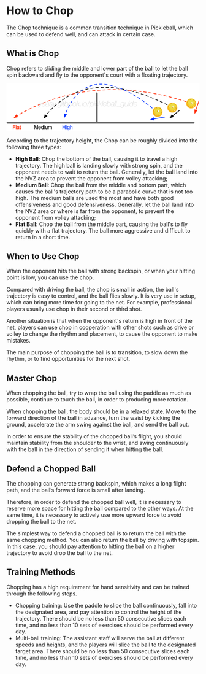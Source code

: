 # How to Chop

The Chop technique is a common transition technique in Pickleball, which can be used to defend well, and can attack in certain case.

## What is Chop

Chop refers to sliding the middle and lower part of the ball to let the ball spin backward and fly to the opponent's court with a floating trajectory.

![Chop Trajectories](_images/chop-trajectory.png)

According to the trajectory height, the Chop can be roughly divided into the following three types:

* **High Ball**: Chop the bottom of the ball, causing it to travel a high trajectory. The high ball is landing slowly with strong spin, and the opponent needs to wait to return the ball. Generally, let the ball land into the NVZ area to prevent the opponent from volley attacking;
* **Medium Ball**: Chop the ball from the middle and bottom part, which causes the ball's trajectory path to be a parabolic curve that is not too high. The medium balls are used the most and have both good offensiveness and good defensiveness. Generally, let the ball land into the NVZ area or where is far from the opponent, to prevent the opponent from volley attacking;
* **Flat Ball**: Chop the ball from the middle part, causing the ball's to fly quickly with a flat trajectory. The ball more aggressive and difficult to return in a short time.

## When to Use Chop

When the opponent hits the ball with strong backspin, or when your hitting point is low, you can use the chop.

Compared with driving the ball, the chop is small in action, the ball's trajectory is easy to control, and the ball flies slowly. It is very use in setup, which can bring more time for going to the net. For example, professional players usually use chop in their second or third shot.

Another situation is that when the opponent's return is high in front of the net, players can use chop in cooperation with other shots such as drive or volley to change the rhythm and placement, to cause the opponent to make mistakes.

The main purpose of chopping the ball is to transition, to slow down the rhythm, or to find opportunities for the next shot.

## Master Chop

When chopping the ball, try to wrap the ball using the paddle as much as possible, continue to touch the ball, in order to producing more rotation.

When chopping the ball, the body should be in a relaxed state. Move to the forward direction of the ball in advance, turn the waist by kicking the ground, accelerate the arm swing against the ball, and send the ball out.

In order to ensure the stability of the chopped ball’s flight, you should maintain stability from the shoulder to the wrist, and swing continuously with the ball in the direction of sending it when hitting the ball.

## Defend a Chopped Ball

The chopping can generate strong backspin, which makes a long flight path, and the ball’s forward force is small after landing.

Therefore, in order to defend the chopped ball well, it is necessary to reserve more space for hitting the ball compared to the other ways. At the same time, it is necessary to actively use more upward force to avoid dropping the ball to the net.

The simplest way to defend a chopped ball is to return the ball with the same chopping method. You can also return the ball by driving with topspin. In this case, you should pay attention to hitting the ball on a higher trajectory to avoid drop the ball to the net.

## Training Methods

Chopping has a high requirement for hand sensitivity and can be trained through the following steps.

* Chopping training: Use the paddle to slice the ball continuously, fall into the designated area, and pay attention to control the height of the trajectory. There should be no less than 50 consecutive slices each time, and no less than 10 sets of exercises should be performed every day.
* Multi-ball training: The assistant staff will serve the ball at different speeds and heights, and the players will slice the ball to the designated target area. There should be no less than 50 consecutive slices each time, and no less than 10 sets of exercises should be performed every day.